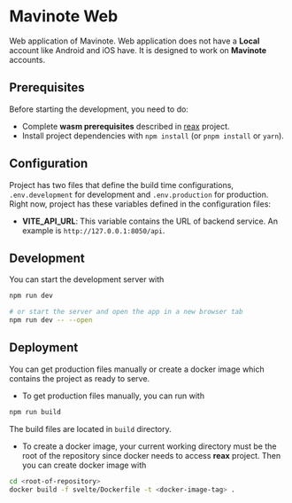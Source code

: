 # Mavinote Web
Web application of Mavinote. Web application does not have a **Local** account like Android and iOS have. It is designed to work on **Mavinote** accounts.

## Prerequisites
Before starting the development, you need to do:

* Complete **wasm prerequisites** described in [reax](https://github.com/bwqr/mavinote/tree/main/reax) project.
* Install project dependencies with `npm install` (or `pnpm install` or `yarn`).

## Configuration
Project has two files that define the build time configurations, `.env.development` for development and `.env.production` for production.
Right now, project has these variables defined in the configuration files:

* **VITE_API_URL**: This variable contains the URL of backend service. An example is `http://127.0.0.1:8050/api`.

## Development
You can start the development server with
```sh
npm run dev

# or start the server and open the app in a new browser tab
npm run dev -- --open
```

## Deployment
You can get production files manually or create a docker image which contains the project as ready to serve.

* To get production files manually, you can run with
```sh
npm run build
```
The build files are located in `build` directory.

* To create a docker image, your current working directory must be the root of the repository since docker needs to access **reax** project.
Then you can create docker image with
```sh
cd <root-of-repository>
docker build -f svelte/Dockerfile -t <docker-image-tag> .
```
